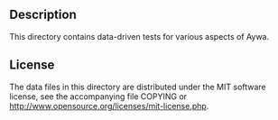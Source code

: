 Description
------------

This directory contains data-driven tests for various aspects of Aywa.

License
--------

The data files in this directory are distributed under the MIT software
license, see the accompanying file COPYING or
http://www.opensource.org/licenses/mit-license.php.

